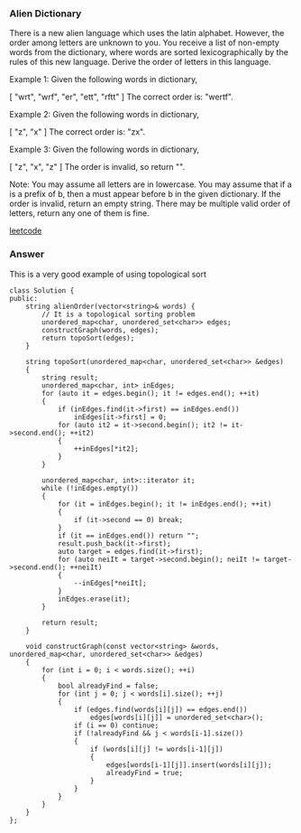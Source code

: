 ### Alien Dictionary
There is a new alien language which uses the latin alphabet. However, the order among letters are unknown to you. You receive a list of non-empty words from the dictionary, where words are sorted lexicographically by the rules of this new language. Derive the order of letters in this language.

Example 1:
Given the following words in dictionary,

[
  "wrt",
  "wrf",
  "er",
  "ett",
  "rftt"
]
The correct order is: "wertf".

Example 2:
Given the following words in dictionary,

[
  "z",
  "x"
]
The correct order is: "zx".

Example 3:
Given the following words in dictionary,

[
  "z",
  "x",
  "z"
]
The order is invalid, so return "".

Note:
You may assume all letters are in lowercase.
You may assume that if a is a prefix of b, then a must appear before b in the given dictionary.
If the order is invalid, return an empty string.
There may be multiple valid order of letters, return any one of them is fine.

[leetcode](https://leetcode.com/problems/alien-dictionary/description/)

### Answer
This is a very good example of using topological sort

	class Solution {
	public:
	    string alienOrder(vector<string>& words) {
	        // It is a topological sorting problem
	        unordered_map<char, unordered_set<char>> edges;
	        constructGraph(words, edges);
	        return topoSort(edges);
	    }
	    
	    string topoSort(unordered_map<char, unordered_set<char>> &edges)
	    {
	        string result;
	        unordered_map<char, int> inEdges;
	        for (auto it = edges.begin(); it != edges.end(); ++it)
	        {
	            if (inEdges.find(it->first) == inEdges.end())
	                inEdges[it->first] = 0;
	            for (auto it2 = it->second.begin(); it2 != it->second.end(); ++it2)
	            {
	                ++inEdges[*it2];
	            }
	        }
	        
	        unordered_map<char, int>::iterator it;
	        while (!inEdges.empty())
	        {
	            for (it = inEdges.begin(); it != inEdges.end(); ++it)
	            {
	                if (it->second == 0) break;
	            }
	            if (it == inEdges.end()) return "";
	            result.push_back(it->first);
	            auto target = edges.find(it->first);
	            for (auto neiIt = target->second.begin(); neiIt != target->second.end(); ++neiIt)
	            {
	                --inEdges[*neiIt];
	            }
	            inEdges.erase(it);
	        }
	        
	        return result;
	    }
	    
	    void constructGraph(const vector<string> &words, unordered_map<char, unordered_set<char>> &edges)
	    {
	        for (int i = 0; i < words.size(); ++i)
	        {
	            bool alreadyFind = false;
	            for (int j = 0; j < words[i].size(); ++j)
	            {
	                if (edges.find(words[i][j]) == edges.end())
	                    edges[words[i][j]] = unordered_set<char>();
	                if (i == 0) continue;
	                if (!alreadyFind && j < words[i-1].size())
	                {
	                    if (words[i][j] != words[i-1][j])
	                    {
	                        edges[words[i-1][j]].insert(words[i][j]);
	                        alreadyFind = true;
	                    }
	                }
	            }
	        }
	    }
	};